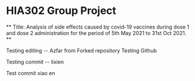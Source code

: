 # HIA302 Group Project

** Title: Analysis of side effects caused by covid-19 vaccines during dose 1 and dose 2 administration for the period of 5th May 2021 to 31st Oct 2021. **

Testing editing -- Azfar from Forked repository
Testing Github 


Testing commit -- lixien

Test commit xiao en
